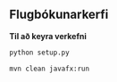 ## Flugbókunarkerfi

**Til að keyra verkefni**

```bash
python setup.py
```

```bash
mvn clean javafx:run
```